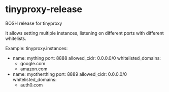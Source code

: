 # tinyproxy-release

BOSH release for tinyproxy

It allows setting multiple instances, listening on different ports with different whitelists.

Example: 
 tinyproxy.instances:
  - name: mything
    port: 8888
    allowed_cidr: 0.0.0.0/0
    whitelisted_domains:
    - google.com
    - amazon.com
  - name: myotherthing
    port: 8889
    allowed_cidr: 0.0.0.0/0
    whitelisted_domains:
    - auth0.com